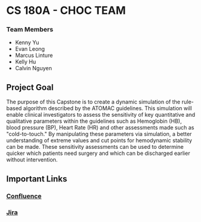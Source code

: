 # CS 180A - CHOC TEAM
### Team Members
- Kenny Yu
- Evan Leong
- Marcus Linture
- Kelly Hu 
- Calvin Nguyen

## Project Goal
The purpose of this Capstone is to create a dynamic simulation of the rule-based algorithm described by the ATOMAC guidelines. This simulation will enable clinical investigators to assess the sensitivity of key quantitative and qualitative parameters within the guidelines such as Hemoglobin (HB), blood pressure (BP), Heart Rate (HR) and other assessments made such as "cold-to-touch." By manipulating these parameters via simulation, a better understanding of extreme values and cut points for hemodynamic stability can be made. These sensitivity assessments can be used to determine quicker which patients need surgery and which can be discharged earlier without intervention.

## Important Links
### [Confluence](https://choc180a.atlassian.net/wiki/spaces/CCT/overview)

### [Jira](https://choc180a.atlassian.net/jira/software/projects/CCT/boards/1)
